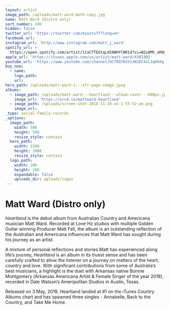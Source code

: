 ```yaml
---
layout: artist
image_path: /uploads/matt-ward-both-copy.jpg
name: Matt Ward (Distro only)
sort_number: 190
hidden: false
twitter_url: 'https://twitter.com/mjwstuff?lang=en'
facebook_url:
instagram_url: 'http://www.instagram.com/matt_j_ward'
spotify_url: >-
  https://open.spotify.com/artist/11aCTTEGtqLA58WHYlNR1d?si=W2v8MV_oRHyUkz6HHdBf7A
apple_url: 'https://itunes.apple.com/us/artist/matt-ward/4381902'
youtube_url: 'https://www.youtube.com/channel/UCf8O7KGYx3N3DC4zL1q0hXg'
buy_now:
  - name:
    logo_path:
    url:
hero_path: /uploads/matt-ward-1---sfr-page-image.jpeg
albums:
  - image_path: /uploads/matt-ward---heartland---album-cover---600px.jpg
    image_url: 'https://orcd.co/mattward-heartland'
  - image_path: /uploads/screen-shot-2018-11-28-at-1-55-52-pm.png
    image_url:
_type: social-family-records
_options:
  image_path:
    width: 500
    height: 500
    resize_style: contain
  hero_path:
    width: 1500
    height: 1000
    resize_style: contain
  logo_path:
    width: 200
    height: 200
    expandable: false
    uploads_dir: uploads/logos
---
```


# **Matt Ward (Distro only)**

*Heartland* is the debut album from Australian Country and Americana musician Matt Ward. Recorded at Love Hz studios with multiple Golden Guitar winning Producer Matt Fell, the album is an outstanding reflection of the Australian and Americana influences that Matt Ward has sought during his journey as an artist.

A mixture of personal reflections and stories Matt has experienced along life’s journey, *Heartland* is an album in its truest sense and has been carefully crafted to allow the listener on a journey on matters of the heart, country and love. With significant contributions from some of Australia’s best musicians, a highlight is the duet with Arkansas native Bonnie Montgomery (Arkansas Americana Artist & Female Singer of the year 2018), recorded in Dale Watson’s Ameripolitan Studios in Austin, Texas.&nbsp;

Released on 3 May, 2019, Heartland landed at \#1 on the iTunes Country Albums chart and has spawned three singles - Annabelle, Back to the Country, and Take Me Home.